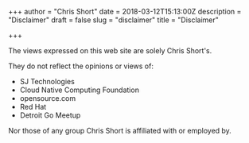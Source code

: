 +++
author = "Chris Short"
date = 2018-03-12T15:13:00Z
description = "Disclaimer"
draft = false
slug = "disclaimer"
title = "Disclaimer"

+++

The views expressed on this web site are solely Chris Short's.

They do not reflect the opinions or views of:

* SJ Technologies
* Cloud Native Computing Foundation
* opensource.com
* Red Hat
* Detroit Go Meetup

Nor those of any group Chris Short is affiliated with or employed by.